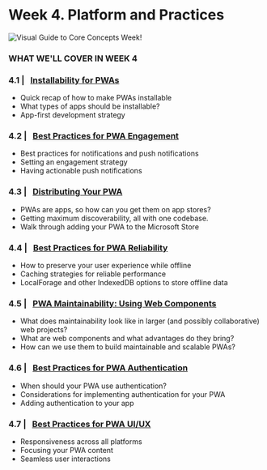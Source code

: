 # Week 4. Platform and Practices

![Visual Guide to Core Concepts Week!](_media/week4-banner.png)

### WHAT WE'LL COVER IN WEEK 4

### 4.1 | &nbsp; [Installability for PWAs](01.md) 
* Quick recap of how to make PWAs installable
* What types of apps should be installable?
* App-first development strategy

### 4.2 | &nbsp; [Best Practices for PWA Engagement](02.md) 
* Best practices for notifications and push notifications
* Setting an engagement strategy
* Having actionable push notifications

### 4.3 | &nbsp; [Distributing Your PWA](03.md) 
* PWAs are apps, so how can you get them on app stores?
* Getting maximum discoverability, all with one codebase.
* Walk through adding your PWA to the Microsoft Store

### 4.4 | &nbsp; [Best Practices for PWA Reliability](04.md)
* How to preserve your user experience while offline
* Caching strategies for reliable performance
* LocalForage and other IndexedDB options to store offline data

### 4.5 | &nbsp; [PWA Maintainability: Using Web Components](05.md)
* What does maintainability look like in larger (and possibly collaborative) web projects?
* What are web components and what advantages do they bring?
* How can we use them to build maintainable and scalable PWAs?

### 4.6 | &nbsp; [Best Practices for PWA Authentication](06.md) 
* When should your PWA use authentication?
* Considerations for implementing authentication for your PWA
* Adding authentication to your app

### 4.7 | &nbsp; [Best Practices for PWA UI/UX](07.md) 
* Responsiveness across all platforms
* Focusing your PWA content
* Seamless user interactions
